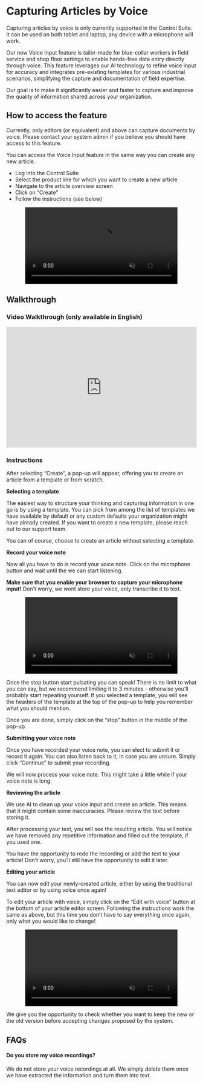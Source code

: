 # Capturing Articles by Voice

Capturing articles by voice is only currently supported in the Control Suite. It can be used on both tablet and laptop, any device with a microphone will work.

Our new Voice Input feature is tailor-made for blue-collar workers in field service and shop floor settings to enable hands-free data entry directly through voice. This feature leverages our AI technology to refine voice input for accuracy and integrates pre-existing templates for various industrial scenarios, simplifying the capture and documentation of field expertise. 

Our goal is to make it significantly easier and faster to capture and improve the quality of information shared across your organization.

## How to access the feature

Currently, only editors (or equivalent) and above can capture documents by voice. Please contact your system admin if you believe you should have access to this feature.

You can access the Voice Input feature in the same way you can create any new article.
- Log into the Control Suite
- Select the product line for which you want to create a new article
- Navigate to the article overview screen
- Click on “Create”
- Follow the instructions (see below)

<div style="display: flex; justify-content: center; align-items: center;">
    <video width="80%" autoplay loop muted>
        <source src="https://i.imgur.com/pBQokKs.mp4" type="video/mp4">
    </video>
</div>

## Walkthrough

### Video Walkthrough (only available in English)

<div style="position: relative; padding-bottom: 63.23185011709602%; height: 0;"><iframe src="https://www.loom.com/embed/7c74e263f8164e6c9107860419c4d4f7?sid=718634ae-1b23-4c65-86c4-73ed101c4182" frameborder="0" webkitallowfullscreen mozallowfullscreen allowfullscreen style="position: absolute; top: 0; left: 0; width: 100%; height: 100%;"></iframe></div>

### Instructions

After selecting “Create”, a pop-up will appear, offering you to create an article from a template or from scratch.

**Selecting a template**

The easiest way to structure your thinking and capturing information in one go is by using a template. You can pick from among the list of templates we have available by default or any custom defaults your organization might have already created. If you want to create a new template, please reach out to our support team.

You can of course, choose to create an article without selecting a template.

**Record your voice note**

Now all you have to do is record your voice note. Click on the microphone button and wait until the we can start listening. 

**Make sure that you enable your browser to capture your microphone input!** Don’t worry, we wont store your voice, only transcribe it to text.

<div style="display: flex; justify-content: center; align-items: center;">
    <video width="80%" autoplay loop muted>
        <source src="https://i.imgur.com/0kjOvf5.mp4" type="video/mp4">
    </video>
</div>

Once the stop button start pulsating you can speak! There is no limit to what you can say, but we recommend limiting it to 3 minutes - otherwise you’ll probably start repeating yourself. If you selected a template, you will see the headers of the template at the top of the pop-up to help you remember what you should mention.

Once you are done, simply click on the “stop” button in the middle of the pop-up.

**Submitting your voice note**

Once you have recorded your voice note, you can elect to submit it or record it again. You can also listen back to it, in case you are unsure. Simply click “Continue” to submit your recording.

We will now process your voice note. This might take a little while if your voice note is long. 

**Reviewing the article**

We use AI to clean up your voice input and create an article. This means that it might contain some inaccuracies. Please review the text before storing it.

After processing your text, you will see the resulting article. You will notice we have removed any repetitive information and filled out the template, if you used one. 

You have the opportunity to redo the recording or add the text to your article! Don’t worry, you’ll still have the opportunity to edit it later.

**Editing your article**

You can now edit your newly-created article, either by using the traditional text editor or by using voice once again!

To edit your article with voice, simply click on the “Edit with voice” button at the bottom of your article editor screen. Following the instructions work the same as above, but this time you don’t have to say everything once again, only what you would like to change!

<div style="display: flex; justify-content: center; align-items: center;">
    <video width="80%" autoplay loop muted>
        <source src="https://i.imgur.com/4Xs8yzE.mp4" type="video/mp4">
    </video>
</div>

We give you the opportunity to check whether you want to keep the new or the old version before accepting changes proposed by the system.

## FAQs

#### Do you store my voice recordings? 

We do not store your voice recordings at all. We simply delete them once we have extracted the information and turn them into text.